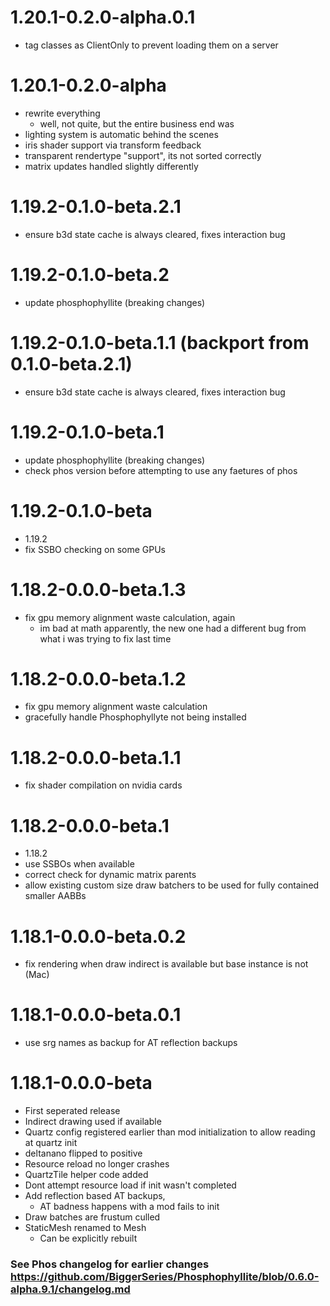 # 1.20.1-0.2.0-alpha.0.1
 - tag classes as ClientOnly to prevent loading them on a server

# 1.20.1-0.2.0-alpha
 - rewrite everything
   - well, not quite, but the entire business end was
 - lighting system is automatic behind the scenes
 - iris shader support via transform feedback
 - transparent rendertype "support", its not sorted correctly
 - matrix updates handled slightly differently

# 1.19.2-0.1.0-beta.2.1
 - ensure b3d state cache is always cleared, fixes interaction bug

# 1.19.2-0.1.0-beta.2
 - update phosphophyllite (breaking changes)

# 1.19.2-0.1.0-beta.1.1 (backport from 0.1.0-beta.2.1)
- ensure b3d state cache is always cleared, fixes interaction bug

# 1.19.2-0.1.0-beta.1
 - update phosphophyllite (breaking changes)
 - check phos version before attempting to use any faetures of phos

# 1.19.2-0.1.0-beta
 - 1.19.2
 - fix SSBO checking on some GPUs

# 1.18.2-0.0.0-beta.1.3
- fix gpu memory alignment waste calculation, again
  - im bad at math apparently, the new one had a different bug from what i was trying to fix last time 

# 1.18.2-0.0.0-beta.1.2
 - fix gpu memory alignment waste calculation
 - gracefully handle Phosphophyllyte not being installed

# 1.18.2-0.0.0-beta.1.1
 - fix shader compilation on nvidia cards

# 1.18.2-0.0.0-beta.1
 - 1.18.2
 - use SSBOs when available
 - correct check for dynamic matrix parents
 - allow existing custom size draw batchers to be used for fully contained smaller AABBs

# 1.18.1-0.0.0-beta.0.2
 - fix rendering when draw indirect is available but base instance is not (Mac)

# 1.18.1-0.0.0-beta.0.1
 - use srg names as backup for AT reflection backups

# 1.18.1-0.0.0-beta
 - First seperated release
 - Indirect drawing used if available
 - Quartz config registered earlier than mod initialization to allow reading at quartz init
 - deltanano flipped to positive
 - Resource reload no longer crashes
 - QuartzTile helper code added
 - Dont attempt resource load if init wasn't completed
 - Add reflection based AT backups,
   - AT badness happens with a mod fails to init
 - Draw batches are frustum culled
 - StaticMesh renamed to Mesh
   - Can be explicitly rebuilt


### See Phos changelog for earlier changes https://github.com/BiggerSeries/Phosphophyllite/blob/0.6.0-alpha.9.1/changelog.md